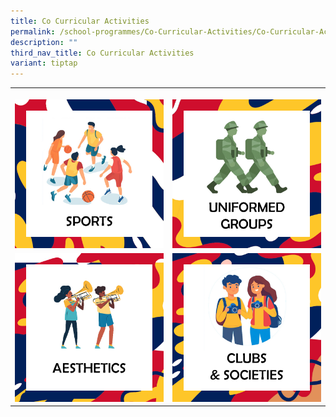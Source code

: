 ```yaml
---
title: Co Curricular Activities
permalink: /school-programmes/Co-Curricular-Activities/Co-Curricular-Activities/
description: ""
third_nav_title: Co Curricular Activities
variant: tiptap
---
```

<table style="minWidth: 50px">
<colgroup>
<col>
<col>
</colgroup>
<tbody>
<tr>
<th rowspan="1" colspan="1">
<p></p><a class="isomer-image-wrapper" href="https://www.outramsec.moe.edu.sg/school-programmes/Co-Curricular-Activities/Sports/"><img style="width: 100%" height="auto" width="100%" alt="" src="/images/CCA_Tiles_Sports1B.jpg"></a>
</th>
<th rowspan="1" colspan="1">
<p></p><a class="isomer-image-wrapper" href="https://www.outramsec.moe.edu.sg/school-programmes/Co-Curricular-Activities/Uniformed-Groups/"><img style="width: 100%" height="auto" width="100%" alt="" src="/images/CCA_Tiles_UGB.jpg"></a>
</th>
</tr>
<tr>
<td rowspan="1" colspan="1"><a class="isomer-image-wrapper" href="https://www.outramsec.moe.edu.sg/school-programmes/Co-Curricular-Activities/Aesthetics/"><img style="width: 100%" height="auto" width="100%" alt="" src="/images/CCA_Tiles_AESTHETICS1B.jpg"></a>
</td>
<td rowspan="1" colspan="1"><a class="isomer-image-wrapper" href="https://www.outramsec.moe.edu.sg/school-programmes/co-curricular-activities/clubs-and-societies/"><img style="width: 100%" height="auto" width="100%" alt="" src="/images/CCA_Tiles_clubsSocB.jpg"></a>
</td>
</tr>
</tbody>
</table>
<p></p>